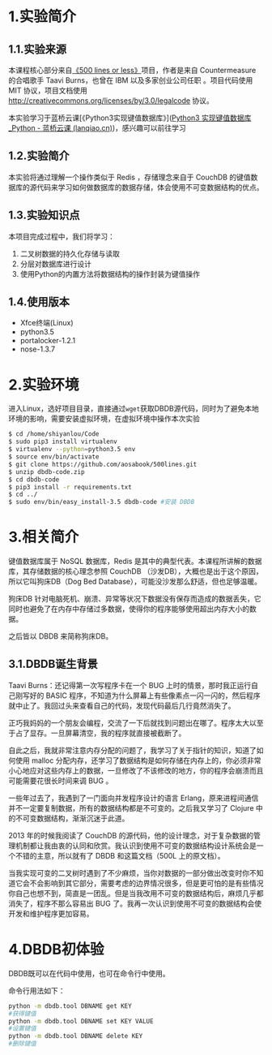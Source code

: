 # 1.实验简介

## 1.1.实验来源

本课程核心部分来自[《500 lines or less》](https://github.com/aosabook/500lines/tree/master/data-store)项目，作者是来自 Countermeasure 的合唱歌手 Taavi Burns，也曾在 IBM 以及多家创业公司任职 。项目代码使用 MIT 协议，项目文档使用 http://creativecommons.org/licenses/by/3.0/legalcode 协议。

本实验学习于蓝桥云课[《Python3实现键值数据库》]([Python3 实现键值数据库_Python - 蓝桥云课 (lanqiao.cn)](https://www.lanqiao.cn/courses/614))，感兴趣可以前往学习



## 1.2.实验简介

本实验将通过理解一个操作类似于 Redis ，存储理念来自于 CouchDB 的键值数据库的源代码来学习如何做数据库的数据存储，体会使用不可变数据结构的优点。



## 1.3.实验知识点

本项目完成过程中，我们将学习：

1. 二叉树数据的持久化存储与读取
2. 分层对数据库进行设计
3. 使用Python的内置方法将数据结构的操作封装为键值操作



## 1.4.使用版本

- Xfce终端(Linux)
- python3.5
- portalocker-1.2.1
- nose-1.3.7



# 2.实验环境

进入Linux，选好项目目录，直接通过`wget`获取DBDB源代码，同时为了避免本地环境的影响，需要安装虚拟环境，在虚拟环境中操作本次实验

```bash
$ cd /home/shiyanlou/Code
$ sudo pip3 install virtualenv
$ virtualenv --python=python3.5 env
$ source env/bin/activate
$ git clone https://github.com/aosabook/500lines.git
$ unzip dbdb-code.zip
$ cd dbdb-code
$ pip3 install -r requirements.txt
$ cd ../
$ sudo env/bin/easy_install-3.5 dbdb-code #安装 DBDB
```



# 3.相关简介

键值数据库属于 NoSQL 数据库，Redis 是其中的典型代表。本课程所讲解的数据库，其存储数据的核心理念参照 CouchDB （沙发DB），大概也是出于这个原因，所以它叫狗床DB（Dog Bed Database），可能没沙发那么舒适，但也足够温暖。

狗床DB 针对电脑死机、崩溃、异常等状况下数据没有保存而造成的数据丢失，它同时也避免了在内存中存储过多数据，使得你的程序能够使用超出内存大小的数据。

之后皆以 DBDB 来简称狗床DB。



## 3.1.DBDB诞生背景

Taavi Burns：还记得第一次写程序卡在一个 BUG 上时的情景，那时我正运行自己刚写好的 BASIC 程序，不知道为什么屏幕上有些像素点一闪一闪的，然后程序就中止了。我回过头来查看自己的代码，发现代码最后几行竟然消失了。

正巧我妈妈的一个朋友会编程，交流了一下后就找到问题出在哪了。程序太大以至于占了显存。一旦屏幕清空，我的程序就直接被截断了。

自此之后，我就非常注意内存分配的问题了，我学习了关于指针的知识，知道了如何使用 malloc 分配内存，还学习了数据结构是如何存储在内存上的，你必须非常小心地应对这些内存上的数据，一旦修改了不该修改的地方，你的程序会崩溃而且可能需要花很长时间来调 BUG 。

一些年过去了，我遇到了一门面向并发程序设计的语言 Erlang，原来进程间通信并不一定要复制数据，所有的数据结构都是不可变的。之后我又学习了 Clojure 中的不可变数据结构，渐渐沉迷于此道。

2013 年的时候我阅读了 CouchDB 的源代码，他的设计理念，对于复杂数据的管理机制都让我由衷的认同和欣赏。我认识到使用不可变的数据结构设计系统会是一个不错的主意，所以就有了 DBDB 和这篇文档（500L 上的原文档）。

当我实现可变的二叉树时遇到了不少麻烦，当你对数据的一部分做出改变时你不知道它会不会影响到其它部分，需要考虑的边界情况很多，但是更可怕的是有些情况你自己也想不到，简直是一团乱。但是当我改用不可变的数据结构后，麻烦几乎都消失了，程序不那么容易出 BUG 了。我再一次认识到使用不可变的数据结构会使开发和维护程序更加容易。



# 4.DBDB初体验

DBDB既可以在代码中使用，也可在命令行中使用。

命令行用法如下：

```bash
python -m dbdb.tool DBNAME get KEY          
#获得键值
python -m dbdb.tool DBNAME set KEY VALUE    
#设置键值
python -m dbdb.tool DBNAME delete KEY       
#删除键值
```

